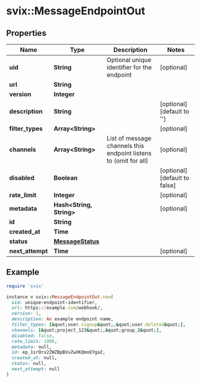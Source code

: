 # svix::MessageEndpointOut

## Properties

| Name | Type | Description | Notes |
| ---- | ---- | ----------- | ----- |
| **uid** | **String** | Optional unique identifier for the endpoint | [optional] |
| **url** | **String** |  |  |
| **version** | **Integer** |  |  |
| **description** | **String** |  | [optional][default to &#39;&#39;] |
| **filter_types** | **Array&lt;String&gt;** |  | [optional] |
| **channels** | **Array&lt;String&gt;** | List of message channels this endpoint listens to (omit for all) | [optional] |
| **disabled** | **Boolean** |  | [optional][default to false] |
| **rate_limit** | **Integer** |  | [optional] |
| **metadata** | **Hash&lt;String, String&gt;** |  | [optional] |
| **id** | **String** |  |  |
| **created_at** | **Time** |  |  |
| **status** | [**MessageStatus**](MessageStatus.md) |  |  |
| **next_attempt** | **Time** |  | [optional] |

## Example

```ruby
require 'svix'

instance = svix::MessageEndpointOut.new(
  uid: unique-endpoint-identifier,
  url: https://example.com/webhook/,
  version: 1,
  description: An example endpoint name,
  filter_types: [&quot;user.signup&quot;,&quot;user.deleted&quot;],
  channels: [&quot;project_123&quot;,&quot;group_2&quot;],
  disabled: false,
  rate_limit: 1000,
  metadata: null,
  id: ep_1srOrx2ZWZBpBUvZwXKQmoEYga2,
  created_at: null,
  status: null,
  next_attempt: null
)
```

